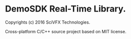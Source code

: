 # DemoSDK Real-Time Library.

Copyrights (c) 2016 SciVFX Technologies.

Cross-platform C/C++ source project based on MIT license.

